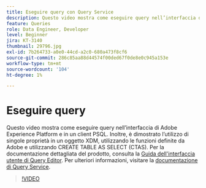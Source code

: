 ```yaml
---
title: Eseguire query con Query Service
description: Questo video mostra come eseguire query nell’interfaccia di Adobe Experience Platform e in un client PSQL. Inoltre, è dimostrato l’utilizzo di singole proprietà in un oggetto XDM, utilizzando le funzioni definite da Adobe e utilizzando CREATE TABLE AS SELECT (CTAS).
feature: Queries
role: Data Engineer, Developer
level: Beginner
jira: KT-3140
thumbnail: 29796.jpg
exl-id: 7b264733-a0e0-44cd-a2c0-680a473f8cf6
source-git-commit: 286c85aa88d44574f00ded67f0de8e0c945a153e
workflow-type: tm+mt
source-wordcount: '104'
ht-degree: 1%

---
```


# Eseguire query

Questo video mostra come eseguire query nell’interfaccia di Adobe Experience Platform e in un client PSQL. Inoltre, è dimostrato l’utilizzo di singole proprietà in un oggetto XDM, utilizzando le funzioni definite da Adobe e utilizzando CREATE TABLE AS SELECT (CTAS). Per la documentazione dettagliata del prodotto, consulta la [Guida dell&#39;interfaccia utente di Query Editor](https://experienceleague.adobe.com/docs/experience-platform/query/ui/user-guide.html?lang=it).
Per ulteriori informazioni, visitare la [documentazione di Query Service](https://experienceleague.adobe.com/docs/experience-platform/query/home.html?lang=it).

>[!VIDEO](https://video.tv.adobe.com/v/39842?learn=on&enablevpops&captions=ita)
